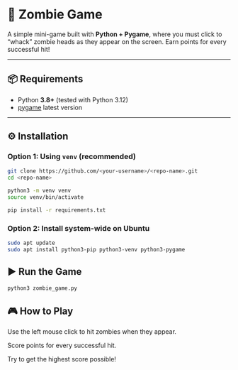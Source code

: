 # 🧟 Zombie Game

A simple mini-game built with **Python + Pygame**, where you must click to “whack” zombie heads as they appear on the screen. Earn points for every successful hit!

---

## 📦 Requirements

- Python **3.8+** (tested with Python 3.12)
- [pygame](https://www.pygame.org/) latest version

---

## ⚙️ Installation

### Option 1: Using `venv` (recommended)

```bash
git clone https://github.com/<your-username>/<repo-name>.git
cd <repo-name>

python3 -m venv venv
source venv/bin/activate

pip install -r requirements.txt
```

###  Option 2: Install system-wide on Ubuntu

```bash
sudo apt update
sudo apt install python3-pip python3-venv python3-pygame
```

## ▶️ Run the Game

```bash
python3 zombie_game.py
```

## 🎮 How to Play

Use the left mouse click to hit zombies when they appear.

Score points for every successful hit.

Try to get the highest score possible!
